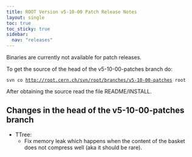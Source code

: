 ```yaml
---
title: ROOT Version v5-10-00 Patch Release Notes
layout: single
toc: true
toc_sticky: true
sidebar:
  nav: "releases"
---
```



<div class="content">
<p>Binaries are currently not available for patch releases.</p>

<p>To get the source of the head of the v5-10-00-patches branch do:</p>
<code>svn co <a href="http://root.cern.ch/svn/root/branches/v5-10-00-patches" title="http://root.cern.ch/svn/root/branches/v5-10-00-patches">http://root.cern.ch/svn/root/branches/v5-10-00-patches</a> root </code>

<p>After obtaining the source read the file README/INSTALL.</p>

<h2>Changes in the head of the v5-10-00-patches branch</h2>

<ul>
	<li>TTree:
	<ul>
		<li>Fix memory leak which happens when the content of the basket does not compress well (aka it should be rare).</li>
	</ul>
	</li>
</ul>
</div>
